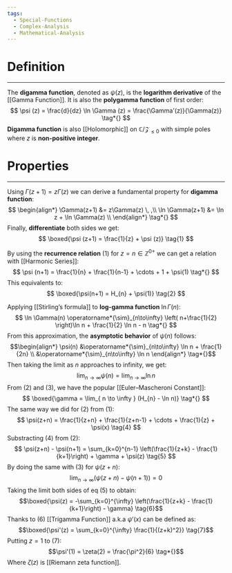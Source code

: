 ```yaml
---
tags:
  - Special-Functions
  - Complex-Analysis
  - Mathematical-Analysis
---
```

# Definition
---
The **digamma function**, denoted as $\psi(z)$, is the **logarithm derivative** of the [[Gamma Function]]. It is also the **polygamma function** of first order:
$$
\psi (z) = \frac{d}{dz} \ln \Gamma (z) = \frac{\Gamma'(z)}{\Gamma(z)} \tag*{}
$$
**Digamma function** is also [[Holomorphic]] on $\mathbb{C}/\mathcal{Z}_{\leq 0}$ with simple poles where $z$ is **non-positive integer**.

# Properties
---
Using $\Gamma(z+1) = z\Gamma(z)$ we can derive a fundamental property for **digamma function**:
$$
\begin{align*}
\Gamma(z+1) &= z\Gamma(z) \, ,\\
\ln \Gamma(z+1) &= \ln z + \ln \Gamma(z) \\
\end{align*} \tag*{}
$$
Finally, **differentiate** both sides we get:
$$
\boxed{\psi (z+1) = \frac{1}{z} + \psi (z)} \tag{1}
$$

By using the **recurrence relation** $(1)$ for $z = n \in \mathbb{Z}^{0+}$ we can get a relation with [[Harmonic Series]]:
$$
\psi (n+1) = \frac{1}{n} + \frac{1}{n-1} + \cdots + 1 + \psi(1) \tag*{}
$$
This equivalents to:
$$
\boxed{\psi(n+1) = H_{n} + \psi(1)} \tag{2}
$$

Applying [[Stirling’s formula]] to **log-gamma function** $\ln \Gamma(n)$:
$$
\ln \Gamma(n) \operatorname*{\sim}_{n\to\infty} \left( n+\frac{1}{2} \right)\ln n + \frac{1}{2} \ln n - n \tag*{}
$$
From this approximation, the **asymptotic behavior** of $\psi(n)$ follows:
$$\begin{align*}
\psi(n) &\operatorname*{\sim}_{n\to\infty} \ln n + \frac{1}{2n} \\ 
&\operatorname*{\sim}_{n\to\infty} \ln n
\end{align*} \tag*{}$$
Then taking the limit as $n$ approaches to infinity, we get:
$$
\lim_{ n \to \infty } \psi (n) = \lim_{ n \to \infty } \ln n  \tag{3}
$$
From $(2)$ and $(3)$, we have the popular [[Euler–Mascheroni Constant]]:
$$
\boxed{\gamma = \lim_{ n \to \infty } (H_{n} - \ln n)} \tag*{}
$$
The same way we did for $(2)$ from $(1)$:
$$
\psi(z+n) = \frac{1}{z+n} + \frac{1}{z+n-1} + \cdots + \frac{1}{z} + \psi(x) \tag{4}
$$
Substracting $(4)$ from $(2)$:
$$
\psi(z+n) - \psi(n+1) = \sum_{k=0}^{n-1} \left(\frac{1}{z+k} - \frac{1}{k+1}\right) + \gamma + \psi(z) \tag{5}
$$
By doing the same with $(3)$ for $\psi(z+n)$:
$$
\lim_{ n \to \infty } (\psi(z+n) - \psi(n+1)) = 0 \tag*{}
$$
Taking the limit both sides of eq $(5)$ to obtain:
$$\boxed{\psi(z) = -\sum_{k=0}^{\infty} \left(\frac{1}{z+k} - \frac{1}{k+1}\right) - \gamma} \tag{6}$$
Thanks to $(6)$ [[Trigamma Function]] a.k.a $\psi'(x)$ can be defined as:
$$\boxed{\psi'(z) = \sum_{k=0}^{\infty} \frac{1}{(z+k)^2}} \tag{7}$$
Putting $z=1$ to $(7)$:
$$\psi'(1) = \zeta(2) = \frac{\pi^2}{6} \tag*{}$$
Where $\zeta(z)$ is [[Riemann zeta function]].
